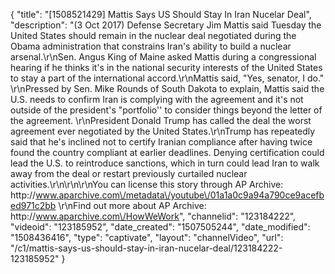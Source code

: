 {
    "title": "[1508521429] Mattis Says US Should Stay In Iran Nucelar Deal",
    "description": "(3 Oct 2017) Defense Secretary Jim Mattis said Tuesday the United States should remain in the nuclear deal negotiated during the Obama administration that constrains Iran's ability to build a nuclear arsenal.\r\nSen. Angus King of Maine asked Mattis during a congressional hearing if he thinks it's in the national security interests of the United States to stay a part of the international accord.\r\nMattis said, \"Yes, senator, I do.\" \r\nPressed by Sen. Mike Rounds of South Dakota to explain, Mattis said the U.S. needs to confirm Iran is complying with the agreement and it's not outside of the president's \"portfolio'' to consider things beyond the letter of the agreement. \r\nPresident Donald Trump has called the deal the worst agreement ever negotiated by the United States.\r\nTrump has repeatedly said that he's inclined not to certify Iranian compliance after having twice found the country compliant at earlier deadlines. Denying certification could lead the U.S. to reintroduce sanctions, which in turn could lead Iran to walk away from the deal or restart previously curtailed nuclear activities.\r\n\r\n\r\nYou can license this story through AP Archive: http:\/\/www.aparchive.com\/metadata\/youtube\/01a1a0c9a94a790ce9acefbed971c2bb \r\nFind out more about AP Archive: http:\/\/www.aparchive.com\/HowWeWork",
    "channelid": "123184222",
    "videoid": "123185952",
    "date_created": "1507505244",
    "date_modified": "1508436416",
    "type": "captivate",
    "layout": "channelVideo",
    "url": "\/c1\/mattis-says-us-should-stay-in-iran-nucelar-deal\/123184222-123185952"
}